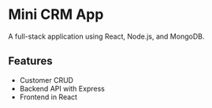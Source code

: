 # Mini CRM App

A full-stack application using React, Node.js, and MongoDB.

## Features
- Customer CRUD
- Backend API with Express
- Frontend in React
